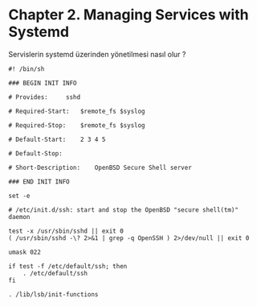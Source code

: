 

# Chapter 2. Managing Services with Systemd

Servislerin systemd üzerinden yönetilmesi nasıl olur ?

```
#! /bin/sh

### BEGIN INIT INFO

# Provides:		sshd

# Required-Start:	$remote_fs $syslog

# Required-Stop:	$remote_fs $syslog

# Default-Start:	2 3 4 5

# Default-Stop:

# Short-Description:	OpenBSD Secure Shell server

### END INIT INFO

set -e

# /etc/init.d/ssh: start and stop the OpenBSD "secure shell(tm)" daemon

test -x /usr/sbin/sshd || exit 0
( /usr/sbin/sshd -\? 2>&1 | grep -q OpenSSH ) 2>/dev/null || exit 0

umask 022

if test -f /etc/default/ssh; then
    . /etc/default/ssh
fi

. /lib/lsb/init-functions
```



